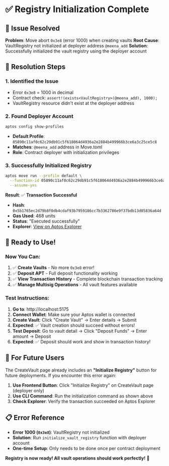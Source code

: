 # ✅ Registry Initialization Complete

## 🎯 **Issue Resolved**

**Problem**: Move abort `0x3e8` (error 1000) when creating vaults
**Root Cause**: VaultRegistry not initialized at deployer address `@meena_add`
**Solution**: Successfully initialized the vault registry using the deployer account

## 🔧 **Resolution Steps**

### **1. Identified the Issue**
- Error `0x3e8` = 1000 in decimal
- Contract check: `assert!(exists<VaultRegistry>(@meena_add), 1000);` 
- VaultRegistry resource didn't exist at the deployer address

### **2. Found Deployer Account**
```bash
aptos config show-profiles
```
- **Default Profile**: `05890c11af0c62c29db91c5f618064d4936a2e2884b499966b3ce6a3c25ce5c8`
- **Matches**: `@meena_add` address in Move.toml
- **Role**: Contract deployer with initialization privileges

### **3. Successfully Initialized Registry**
```bash
aptos move run --profile default \
  --function-id 05890c11af0c62c29db91c5f618064d4936a2e2884b499966b3ce6a3c25ce5c8::multisig::initialize_vault_registry \
  --assume-yes
```

**Result**: ✅ **Transaction Successful**
- **Hash**: `0x5b1765ec2d79b8f0db4cdaf93b7959186cc7b3362786e9f37bdb13d05836a64d`
- **Gas Used**: 468 units
- **Status**: "Executed successfully"
- **Explorer**: [View on Aptos Explorer](https://explorer.aptoslabs.com/txn/0x5b1765ec2d79b8f0db4cdaf93b7959186cc7b3362786e9f37bdb13d05836a64d?network=testnet)

## 🎉 **Ready to Use!**

### **Now You Can:**
1. ✅ **Create Vaults** - No more `0x3e8` error!
2. ✅ **Deposit APT** - Full deposit functionality working
3. ✅ **View Transaction History** - Complete blockchain transaction tracking
4. ✅ **Manage Multisig Operations** - All vault features available

### **Test Instructions:**
1. **Go to**: http://localhost:5175
2. **Connect Wallet**: Make sure your Aptos wallet is connected
3. **Create Vault**: Click "Create Vault" → Enter details → Submit
4. **Expected**: ✅ Vault creation should succeed without errors!
5. **Test Deposit**: Go to vault detail → Click "Deposit Funds" → Enter amount → Deposit
6. **Expected**: ✅ Deposit should work and show in transaction history!

## 🔄 **For Future Users**

The CreateVault page already includes an **"Initialize Registry"** button for future deployments. If you encounter this error again:

1. **Use Frontend Button**: Click "Initialize Registry" on CreateVault page (deployer only)
2. **Use CLI Command**: Run the initialization command as shown above
3. **Check Explorer**: Verify the transaction succeeded on Aptos Explorer

## 📋 **Error Reference**

- **Error 1000 (`0x3e8`)**: VaultRegistry not initialized
- **Solution**: Run `initialize_vault_registry` function with deployer account
- **One-time Setup**: Only needs to be done once per contract deployment

**Registry is now ready! All vault operations should work perfectly!** 🚀